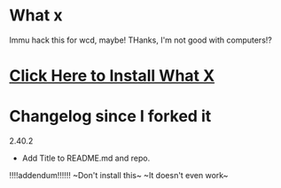 # What x
Immu hack this for wcd, maybe! THanks, I'm not good with computers!?

# [Click Here to Install What X](https://github.com/condensedvision/What-x/blob/master/4chan_x.user.js)

# Changelog since I forked it

2.40.2
- Add Title to README.md and repo.

!!!!addendum!!!!!!
~Don't install this~
~It doesn't even work~
